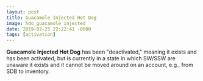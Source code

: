 ```yaml
---
layout: post
title: Guacamole Injected Hot Dog
image: hdo_guacamole_injected
date: 2019-02-25 22:22:41 -0600
tags: [activation]
---
```


**Guacamole Injected Hot Dog** has been "deactivated," meaning it exists and has been activated, but is currently in a state in which SW/SSW are unaware it exists and it cannot be moved around on an account, e.g., from SDB to inventory.